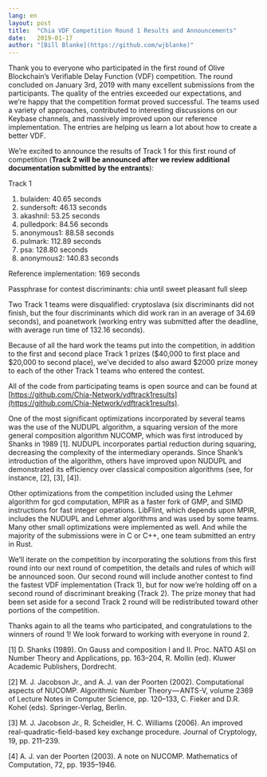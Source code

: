 ```yaml
---
lang: en
layout: post
title:  "Chia VDF Competition Round 1 Results and Announcements"
date:   2019-01-17
author: "[Bill Blanke](https://github.com/wjblanke)"
---
```


Thank you to everyone who participated in the first round of Olive Blockchain’s Verifiable Delay Function (VDF) competition. The round concluded on January 3rd, 2019 with many excellent submissions from the participants. The quality of the entries exceeded our expectations, and we’re happy that the competition format proved successful. The teams used a variety of approaches, contributed to interesting discussions on our Keybase channels, and massively improved upon our reference implementation. The entries are helping us learn a lot about how to create a better VDF.

We’re excited to announce the results of Track 1 for this first round of competition (**Track 2 will be announced after we review additional documentation submitted by the entrants**):

Track 1

1. bulaiden: 40.65 seconds
2. sundersoft: 46.13 seconds
3. akashnil: 53.25 seconds
4. pulledpork: 84.56 seconds
5. anonymous1: 88.58 seconds
6. pulmark: 112.89 seconds
7. psa: 128.80 seconds
8. anonymous2: 140.83 seconds

Reference implementation: 169 seconds

Passphrase for contest discriminants: chia until sweet pleasant full sleep

Two Track 1 teams were disqualified: cryptoslava (six discriminants did not finish, but the four discriminants which did work ran in an average of 34.69 seconds), and poanetwork (working entry was submitted after the deadline, with average run time of 132.16 seconds).

Because of all the hard work the teams put into the competition, in addition to the first and second place Track 1 prizes ($40,000 to first place and $20,000 to second place), we’ve decided to also award $2000 prize money to each of the other Track 1 teams who entered the contest.

All of the code from participating teams is open source and can be found at [https://github.com/Chia-Network/vdftrack1results](https://github.com/Chia-Network/vdftrack1results).

One of the most significant optimizations incorporated by several teams was the use of the NUDUPL algorithm, a squaring version of the more general composition algorithm NUCOMP, which was first introduced by Shanks in 1989 \[1\]. NUDUPL incorporates partial reduction during squaring, decreasing the complexity of the intermediary operands. Since Shank’s introduction of the algorithm, others have improved upon NUDUPL and demonstrated its efficiency over classical composition algorithms (see, for instance, \[2\], \[3\], \[4\]).

Other optimizations from the competition included using the Lehmer algorithm for gcd computation, MPIR as a faster fork of GMP, and SIMD instructions for fast integer operations. LibFlint, which depends upon MPIR, includes the NUDUPL and Lehmer algorithms and was used by some teams. Many other small optimizations were implemented as well. And while the majority of the submissions were in C or C++, one team submitted an entry in Rust.

We’ll iterate on the competition by incorporating the solutions from this first round into our next round of competition, the details and rules of which will be announced soon. Our second round will include another contest to find the fastest VDF implementation (Track 1), but for now we’re holding off on a second round of discriminant breaking (Track 2). The prize money that had been set aside for a second Track 2 round will be redistributed toward other portions of the competition.

Thanks again to all the teams who participated, and congratulations to the winners of round 1! We look forward to working with everyone in round 2.

\[1\] D. Shanks (1989). On Gauss and composition I and II. Proc. NATO ASI on Number Theory and Applications, pp. 163–204, R. Mollin (ed). Kluwer Academic Publishers, Dordrecht.

\[2\] M. J. Jacobson Jr., and A. J. van der Poorten (2002). Computational aspects of NUCOMP. Algorithmic Number Theory — ANTS-V, volume 2369 of Lecture Notes in Computer Science, pp. 120–133, C. Fieker and D.R. Kohel (eds). Springer-Verlag, Berlin.

\[3\] M. J. Jacobson Jr., R. Scheidler, H. C. Williams (2006). An improved real-quadratic-ﬁeld-based key exchange procedure. Journal of Cryptology, 19, pp. 211–239.

\[4\] A. J. van der Poorten (2003). A note on NUCOMP. Mathematics of Computation, 72, pp. 1935–1946.
